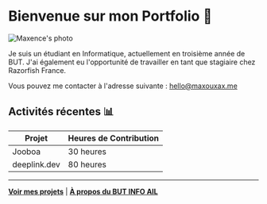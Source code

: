 # Bienvenue sur mon Portfolio 👋

![Maxence's photo](https://maxouxax.me/favicon.ico)

Je suis un étudiant en Informatique, actuellement en troisième année de BUT. J'ai également eu l'opportunité de travailler en tant que stagiaire chez Razorfish France.

Vous pouvez me contacter à l'adresse suivante : [hello@maxouxax.me](mailto:hello@maxouxax.me)

## Activités récentes 📊

| Projet       | Heures de Contribution |
|--------------|------------------------|
| Jooboa       | 30 heures              |
| deeplink.dev | 80 heures              |

---

**[Voir mes projets](#projets)** | **[À propos du BUT INFO AIL](BUT-INFO-AIL.md)**

